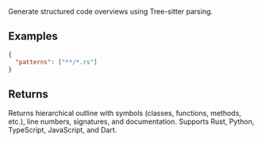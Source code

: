 Generate structured code overviews using Tree-sitter parsing.

## Examples

```json
{
  "patterns": ["**/*.rs"]
}
```

## Returns

Returns hierarchical outline with symbols (classes, functions, methods, etc.), line numbers, signatures, and documentation. Supports Rust, Python, TypeScript, JavaScript, and Dart.
